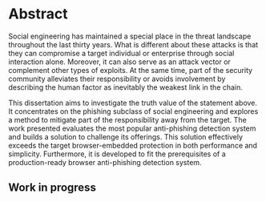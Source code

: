 # Abstract

Social engineering has maintained a special place in the threat landscape throughout the last thirty years. What is different about these attacks is that they can compromise a target individual or enterprise through social interaction alone. Moreover, it can also serve as an attack vector or complement other types of exploits.
At the same time, part of the security community alleviates their responsibility or avoids involvement by describing the human factor as inevitably the weakest link in the chain.

This dissertation aims to investigate the truth value of the statement above. It concentrates on the phishing subclass of social engineering and explores a method to mitigate part of the responsibility away from the target. The work presented evaluates the most popular anti-phishing detection system and builds a solution to challenge its offerings. This solution effectively exceeds the target browser-embedded protection in both performance and simplicity. Furthermore, it is developed to fit the prerequisites of a production-ready browser anti-phishing detection system.

## Work in progress

